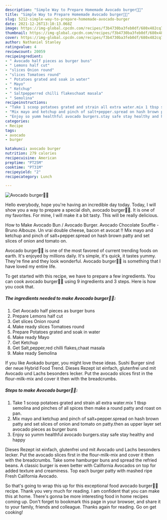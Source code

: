 ```yaml
---
description: "Simple Way to Prepare Homemade Avocado burger🥑🍔"
title: "Simple Way to Prepare Homemade Avocado burger🥑🍔"
slug: 5212-simple-way-to-prepare-homemade-avocado-burger
date: 2021-12-26T13:10:13.068Z
image: https://img-global.cpcdn.com/recipes/f3b4730ba3feb0df/680x482cq70/avocado-burger-recipe-main-photo.jpg
thumbnail: https://img-global.cpcdn.com/recipes/f3b4730ba3feb0df/680x482cq70/avocado-burger-recipe-main-photo.jpg
cover: https://img-global.cpcdn.com/recipes/f3b4730ba3feb0df/680x482cq70/avocado-burger-recipe-main-photo.jpg
author: Nathaniel Stanley
ratingvalue: 4
reviewcount: 20059
recipeingredient:
- " Avocado half pieces as burger buns"
- " Lemons half cut"
- "slices Onion round"
- "slices Tomatoes round"
- " Potatoes grated and soak in water"
- " Mayo"
- " Ketchup"
- " Saltpepperred chilli flakeschaat masala"
- " Semolina"
recipeinstructions:
- "Take 1 scoop potatoes grated and strain all extra water.mix 1 tbsp semolina and pinches of all spices then make a round patty and roast on pan."
- "Mix mayo and ketchup and pinch of salt+pepper.spread on hash brown patty and set slices of onion and tomato on patty.then as upper layer set avocado pieces as burger buns"
- "Enjoy so yumm healthful avocado burgers.stay safe stay healthy and happy"
categories:
- Recipe
tags:
- avocado
- burger

katakunci: avocado burger 
nutrition: 279 calories
recipecuisine: American
preptime: "PT25M"
cooktime: "PT31M"
recipeyield: "2"
recipecategory: Lunch

---
```



![Avocado burger🥑🍔](https://img-global.cpcdn.com/recipes/f3b4730ba3feb0df/680x482cq70/avocado-burger-recipe-main-photo.jpg)

Hello everybody, hope you're having an incredible day today. Today, I will show you a way to prepare a special dish, avocado burger🥑🍔. It is one of my favorites. For mine, I will make it a bit tasty. This will be really delicious.

How to Make Avocado Bun / Avocado Burger. Avocado Chocolate Souffle - Bruno Albouze. Un vrai double cheese, bacon et avocat !! Mix mayo and ketchup and pinch of salt+pepper.spread on hash brown patty and set slices of onion and tomato on.

Avocado burger🥑🍔 is one of the most favored of current trending foods on earth. It's enjoyed by millions daily. It's simple, it's quick, it tastes yummy. They're fine and they look wonderful. Avocado burger🥑🍔 is something that I have loved my entire life.


To get started with this recipe, we have to prepare a few ingredients. You can cook avocado burger🥑🍔 using 9 ingredients and 3 steps. Here is how you cook that.

<!--inarticleads1-->

##### The ingredients needed to make Avocado burger🥑🍔:

1. Get  Avocado half pieces as burger buns
1. Prepare  Lemons half cut
1. Get slices Onion round
1. Make ready slices Tomatoes round
1. Prepare  Potatoes grated and soak in water
1. Make ready  Mayo
1. Get  Ketchup
1. Get  Salt,pepper,red chilli flakes,chaat masala
1. Make ready  Semolina


If you like Avokado burger, you might love these ideas. Sushi Burger sind der neue Hybrid Food Trend. Dieses Rezept ist einfach, glutenfrei und mit Avocado und Lachs besonders lecker. Put the avocado slices first in the flour-milk-mix and cover it then with the breadcrumbs. 

<!--inarticleads2-->

##### Steps to make Avocado burger🥑🍔:

1. Take 1 scoop potatoes grated and strain all extra water.mix 1 tbsp semolina and pinches of all spices then make a round patty and roast on pan.
1. Mix mayo and ketchup and pinch of salt+pepper.spread on hash brown patty and set slices of onion and tomato on patty.then as upper layer set avocado pieces as burger buns
1. Enjoy so yumm healthful avocado burgers.stay safe stay healthy and happy


Dieses Rezept ist einfach, glutenfrei und mit Avocado und Lachs besonders lecker. Put the avocado slices first in the flour-milk-mix and cover it then with the breadcrumbs. Take some hamburger buns and spread the refried beans. A classic burger is even better with California Avocados on top for added texture and creaminess. Top each burger patty with mashed ripe Fresh California Avocado. 

So that's going to wrap this up for this exceptional food avocado burger🥑🍔 recipe. Thank you very much for reading. I am confident that you can make this at home. There's gonna be more interesting food in home recipes coming up. Don't forget to bookmark this page in your browser, and share it to your family, friends and colleague. Thanks again for reading. Go on get cooking!
